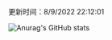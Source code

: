
  更新时间：8/9/2022 22:12:01
	
  ![Anurag's GitHub stats](https://github-readme-stats.vercel.app/api?username=chendj89&theme=gruvbox&show_icons=true)